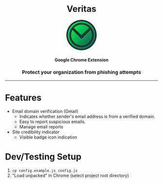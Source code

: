 <div align="center">
    <h1>Veritas</h1>
    <img src="assets/icon-128.png" height="100" alt="icon"/>
    <h4>Google Chrome Extension</h4>
    <h3>Protect your organization from phishing attempts</h3>
</div>

--------

Features
===
* Email domain verification (Gmail)
    * Indicates whether sender's email address is from a verified domain.
    * Easy to report suspicious emails.
    * Manage email reports
* Site credibility indicator
    * Visible badge icon indication

Dev/Testing Setup
===
1. `cp config.example.js config.js`
2. "Load unpacked" in Chrome (select project root directory)
